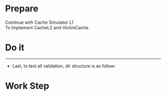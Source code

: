 # Prepare  
Continue with Cache Simulator L1  
To Implement CacheL2 and VictimCache.  


# Do it  

--- 
- Last, to test all validation, dir structure is as follow:  

# Work Step
